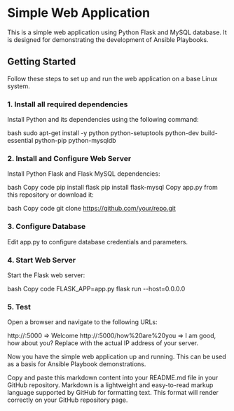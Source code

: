 # Simple Web Application

This is a simple web application using Python Flask and MySQL database. It is designed for demonstrating the development of Ansible Playbooks.

## Getting Started

Follow these steps to set up and run the web application on a base Linux system.

### 1. Install all required dependencies

Install Python and its dependencies using the following command:

bash
sudo apt-get install -y python python-setuptools python-dev build-essential python-pip python-mysqldb

### **2. Install and Configure Web Server**
Install Python Flask and Flask MySQL dependencies:

bash
Copy code
pip install flask
pip install flask-mysql
Copy app.py from this repository or download it:

bash
Copy code
git clone https://github.com/your/repo.git

### **3. Configure Database**
Edit app.py to configure database credentials and parameters.

### **4. Start Web Server**
Start the Flask web server:

bash
Copy code
FLASK_APP=app.py flask run --host=0.0.0.0

### **5. Test**
Open a browser and navigate to the following URLs:

http://<IP>:5000 => Welcome
http://<IP>:5000/how%20are%20you => I am good, how about you?
Replace <IP> with the actual IP address of your server.

Now you have the simple web application up and running. This can be used as a basis for Ansible Playbook demonstrations.

Copy and paste this markdown content into your README.md file in your GitHub repository. Markdown is a lightweight and easy-to-read markup language supported by GitHub for formatting text. This format will render correctly on your GitHub repository page.
